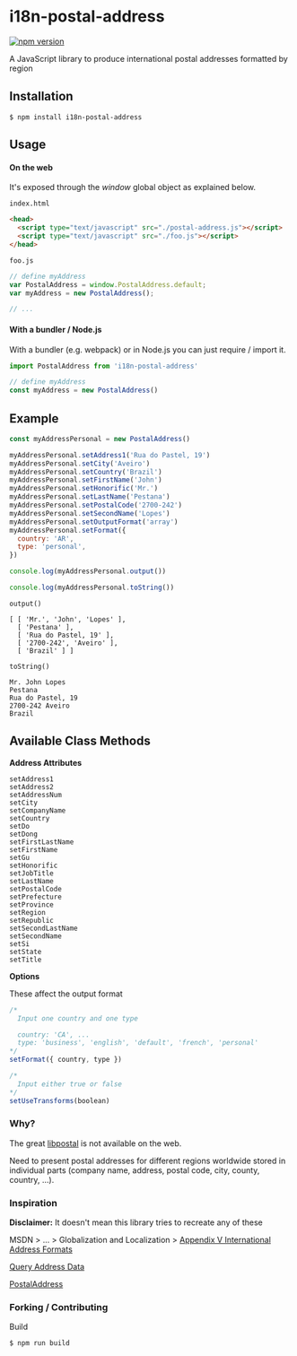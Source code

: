 # i18n-postal-address
[![npm version](https://badge.fury.io/js/i18n-postal-address.svg)](https://badge.fury.io/js/i18n-postal-address)

A JavaScript library to produce international postal addresses formatted by
region

## Installation

```
$ npm install i18n-postal-address
```

## Usage

#### On the web

It's exposed through the _window_ global object as explained below.

`index.html`
```html
<head>
  <script type="text/javascript" src="./postal-address.js"></script>
  <script type="text/javascript" src="./foo.js"></script>
</head>
```

`foo.js`
```javascript
// define myAddress
var PostalAddress = window.PostalAddress.default;
var myAddress = new PostalAddress();

// ...
```

#### With a bundler / Node.js

With a bundler (e.g. webpack) or in Node.js you can just require / import it.

```javascript
import PostalAddress from 'i18n-postal-address'

// define myAddress
const myAddress = new PostalAddress()
```

## Example

```javascript
const myAddressPersonal = new PostalAddress()

myAddressPersonal.setAddress1('Rua do Pastel, 19')
myAddressPersonal.setCity('Aveiro')
myAddressPersonal.setCountry('Brazil')
myAddressPersonal.setFirstName('John')
myAddressPersonal.setHonorific('Mr.')
myAddressPersonal.setLastName('Pestana')
myAddressPersonal.setPostalCode('2700-242')
myAddressPersonal.setSecondName('Lopes')
myAddressPersonal.setOutputFormat('array')
myAddressPersonal.setFormat({
  country: 'AR',
  type: 'personal',
})

console.log(myAddressPersonal.output())

console.log(myAddressPersonal.toString())
```

`output()`
```
[ [ 'Mr.', 'John', 'Lopes' ],
  [ 'Pestana' ],
  [ 'Rua do Pastel, 19' ],
  [ '2700-242', 'Aveiro' ],
  [ 'Brazil' ] ]
```

`toString()`
```
Mr. John Lopes
Pestana
Rua do Pastel, 19
2700-242 Aveiro
Brazil
```

## Available Class Methods

**Address Attributes**
```
setAddress1
setAddress2
setAddressNum
setCity
setCompanyName
setCountry
setDo
setDong
setFirstLastName
setFirstName
setGu
setHonorific
setJobTitle
setLastName
setPostalCode
setPrefecture
setProvince
setRegion
setRepublic
setSecondLastName
setSecondName
setSi
setState
setTitle
```

**Options**

These affect the output format

```javascript
/*
  Input one country and one type

  country: 'CA', ...
  type: 'business', 'english', 'default', 'french', 'personal'
*/
setFormat({ country, type })

/*
  Input either true or false
*/
setUseTransforms(boolean)
```

### Why?

The great [libpostal](https://github.com/openvenues/libpostal) is not available
on the web.

Need to present postal addresses for different regions worldwide stored in
individual parts (company name, address, postal code, city, county, country,
  ...).

### Inspiration

**Disclaimer:** It doesn't mean this library tries to recreate any of these

MSDN > ... > Globalization and Localization > [Appendix V International Address Formats](https://msdn.microsoft.com/en-us/library/cc195167.aspx)

[Query Address Data](http://i18napis.appspot.com/address)

[PostalAddress](https://schema.org/PostalAddress)

### Forking / Contributing

Build

```
$ npm run build
```
